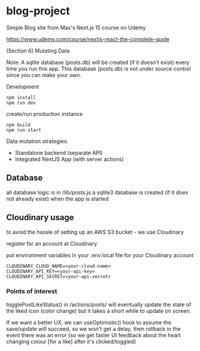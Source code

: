 # blog-project

Simple Blog site from Max's Next.js 15 course on Udemy 

https://www.udemy.com/course/nextjs-react-the-complete-guide


(Section 6)
Mutating Data

Note: A sqlite database (posts.db) will be created (if it doesn't exist)
every time you run this app. This database (posts.db) is not under source control since you can make your own.

Development
```
npm install
npm run dev
```

create/run production instance
```
npm build
npm run start
```


Data mutation strategies:
* Standalone backend (separate API)
* Integrated NextJS App (with server actions)

## Database
all database logic is in /lib/posts.js
a sqlite3 database is created (if it does not already exist) when the app is started

## Cloudinary usage
to avoid the hassle of setting up an AWS S3 bucket - we use Cloudinary

register for an account at Cloudinary

put environment variables in your .env.local file for your Cloudinary account
```
CLOUDINARY_CLOUD_NAME=<your-cloud-name>
CLOUDINARY_API_KEY=<your-api-key>
CLOUDINARY_API_SECRET=<your-api-secret>
```

### Points of interest
togglePostLikeStatus() in /actions/posts/ will eventually update the state of the liked icon (color change)
but it takes a short while to update on screen.

If we want a better UX, we can useOptimistic() hook to assume the save/update will succeed, so we won't get a delay, then rollback in the event there was an error (so we get faster UI feedback about the heart changing colour [for a like] after it's clicked/toggled)